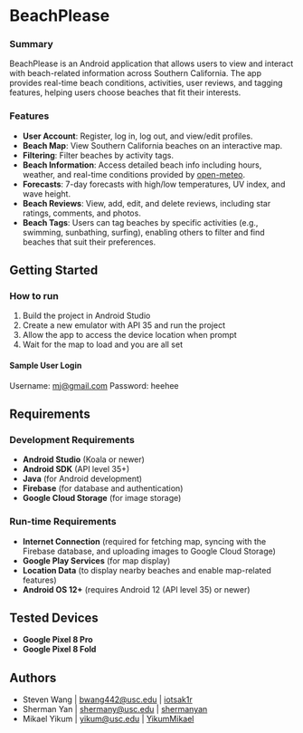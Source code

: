 # BeachPlease


### Summary
BeachPlease is an Android application that allows users to view and interact with beach-related information across Southern California. The app provides real-time beach conditions, activities, user reviews, and tagging features, helping users choose beaches that fit their interests.


### Features
- **User Account**: Register, log in, log out, and view/edit profiles.
- **Beach Map**: View Southern California beaches on an interactive map.
- **Filtering**: Filter beaches by activity tags.
- **Beach Information**: Access detailed beach info including hours, weather, and real-time conditions provided by [open-meteo](https://open-meteo.com/).
- **Forecasts**: 7-day forecasts with high/low temperatures, UV index, and wave height.
- **Beach Reviews**: View, add, edit, and delete reviews, including star ratings, comments, and photos.
- **Beach Tags**: Users can tag beaches by specific activities (e.g., swimming, sunbathing, surfing), enabling others to filter and find beaches that suit their preferences.


## Getting Started

### How to run
1. Build the project in Android Studio
2. Create a new emulator with API 35 and run the project
3. Allow the app to access the device location when prompt
4. Wait for the map to load and you are all set

#### Sample User Login
Username: mj@gmail.com
Password: heehee


## Requirements

### Development Requirements
- **Android Studio** (Koala or newer)
- **Android SDK** (API level 35+)
- **Java** (for Android development)
- **Firebase** (for database and authentication)
- **Google Cloud Storage** (for image storage)

### Run-time Requirements
- **Internet Connection** (required for fetching map, syncing with the Firebase database, and uploading images to Google Cloud Storage)
- **Google Play Services** (for map display)
- **Location Data** (to display nearby beaches and enable map-related features)
- **Android OS 12+** (requires Android 12 (API level 35) or newer)

## Tested Devices
- **Google Pixel 8 Pro**
- **Google Pixel 8 Fold**
  
## Authors
* Steven Wang | [bwang442@usc.edu](mailto:shermany@usc.edu) | [iotsak1r](https://github.com/iotsak1r)
* Sherman Yan | [shermany@usc.edu](mailto:shermany@usc.edu) | [shermanyan](https://github.com/shermanyan)
* Mikael Yikum | [yikum@usc.edu](mailto:yikum@usc.edu) | [YikumMikael](https://github.com/YikumMikael)

